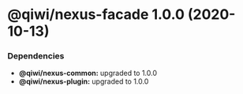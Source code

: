 # @qiwi/nexus-facade 1.0.0 (2020-10-13)





### Dependencies

* **@qiwi/nexus-common:** upgraded to 1.0.0
* **@qiwi/nexus-plugin:** upgraded to 1.0.0
